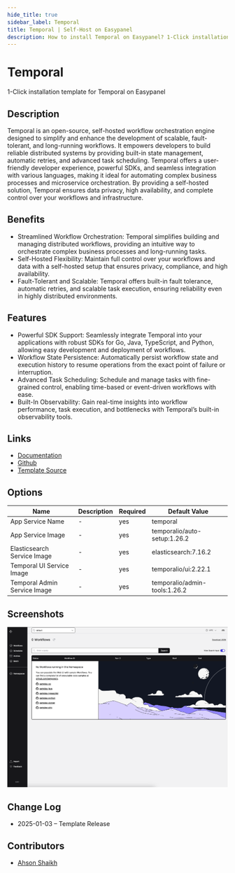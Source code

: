 ```yaml
---
hide_title: true
sidebar_label: Temporal
title: Temporal | Self-Host on Easypanel
description: How to install Temporal on Easypanel? 1-Click installation template for Temporal on Easypanel
---
```


<!-- generated -->

# Temporal

1-Click installation template for Temporal on Easypanel

## Description

Temporal is an open-source, self-hosted workflow orchestration engine designed to simplify and enhance the development of scalable, fault-tolerant, and long-running workflows. It empowers developers to build reliable distributed systems by providing built-in state management, automatic retries, and advanced task scheduling. Temporal offers a user-friendly developer experience, powerful SDKs, and seamless integration with various languages, making it ideal for automating complex business processes and microservice orchestration. By providing a self-hosted solution, Temporal ensures data privacy, high availability, and complete control over your workflows and infrastructure.

## Benefits

- Streamlined Workflow Orchestration: Temporal simplifies building and managing distributed workflows, providing an intuitive way to orchestrate complex business processes and long-running tasks.
- Self-Hosted Flexibility: Maintain full control over your workflows and data with a self-hosted setup that ensures privacy, compliance, and high availability.
- Fault-Tolerant and Scalable: Temporal offers built-in fault tolerance, automatic retries, and scalable task execution, ensuring reliability even in highly distributed environments.

## Features

- Powerful SDK Support: Seamlessly integrate Temporal into your applications with robust SDKs for Go, Java, TypeScript, and Python, allowing easy development and deployment of workflows.
- Workflow State Persistence: Automatically persist workflow state and execution history to resume operations from the exact point of failure or interruption.
- Advanced Task Scheduling: Schedule and manage tasks with fine-grained control, enabling time-based or event-driven workflows with ease.
- Built-In Observability: Gain real-time insights into workflow performance, task execution, and bottlenecks with Temporal’s built-in observability tools.

## Links

- [Documentation](https://docs.temporal.io/)
- [Github](https://github.com/temporalio/temporal)
- [Template Source](https://github.com/easypanel-io/templates/tree/main/templates/temporal)

## Options

Name | Description | Required | Default Value
-|-|-|-
App Service Name | - | yes | temporal
App Service Image | - | yes | temporalio/auto-setup:1.26.2
Elasticsearch Service Image | - | yes | elasticsearch:7.16.2
Temporal UI Service Image | - | yes | temporalio/ui:2.22.1
Temporal Admin Service Image | - | yes | temporalio/admin-tools:1.26.2

## Screenshots

![Temporal Screenshot](./assets/screenshot.png)

## Change Log

- 2025-01-03 – Template Release

## Contributors

- [Ahson Shaikh](https://github.com/Ahson-Shaikh)

